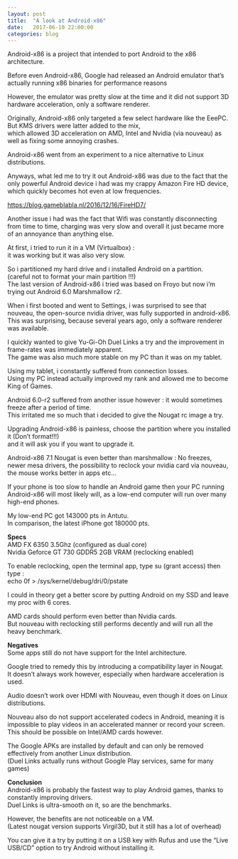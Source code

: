 ```yaml
---
layout: post
title:  "A look at Android-x86"
date:   2017-06-10 22:00:00
categories: blog
---
```

<p>Android-x86 is a project that intended to port Android to the x86 architecture.</p>

<p>Before even Android-x86, Google had released an Android emulator that’s actually running x86 binaries for performance reasons</p>

<p>However, the emulator was pretty slow at the time and it did not support 3D hardware acceleration, only a software renderer.</p>

<p>Originally, Android-x86 only targeted a few select hardware like the EeePC.
<br />
But KMS drivers were latter added to the mix,
<br />
which allowed 3D acceleration on AMD, Intel and Nvidia (via nouveau) as well as fixing some annoying crashes.</p>

<p>Android-x86 went from an experiment to a nice alternative to Linux distributions.</p>

<p>Anyways, what led me to try it out Android-x86 was due to the fact that the only powerful Android device
i had was my crappy Amazon Fire HD device, which quickly becomes hot even at low frequencies.</p>

<p><a href="https://blog.gameblabla.nl/2016/12/16/FireHD7/">https://blog.gameblabla.nl/2016/12/16/FireHD7/</a></p>

<p>Another issue i had was the fact that Wifi was constantly disconnecting from time to time,
charging was very slow and overall it just became more of an annoyance than anything else.</p>

<p>At first, i tried to run it in a VM (Virtualbox) : 
<br />
it was working but it was also very slow.</p>

<p>So i partitioned my hard drive and i installed Android on a partition. 
<br />
(careful not to format your main partition !!!)
<br />
The last version of Android-x86 i tried was based on Froyo but now i’m trying out Android 6.0 Marshmallow r2.</p>

<p>When i first booted and went to Settings,
i was surprised to see that nouveau, the open-source nvidia driver, was fully supported in android-x86.
<br />
This was surprising, because several years ago, only a software renderer was available.</p>

<p>I quickly wanted to give Yu-Gi-Oh Duel Links a try and the improvement in frame-rates was immediately apparent.
<br />
The game was also much more stable on my PC than it was on my tablet.</p>

<p>Using my tablet, i constantly suffered from connection losses.
<br />
Using my PC instead actually improved my rank and allowed me to become King of Games.</p>

<p>Android 6.0-r2 suffered from another issue however : it would sometimes freeze after a period of time.
<br />
This irritated me so much that i decided to give the Nougat rc image a try.</p>

<p>Upgrading Android-x86 is painless, choose the partition where you installed it (Don’t format!!!)
<br />
and it will ask you if you want to upgrade it.</p>

<p>Android-x86 7.1 Nougat is even better than marshmallow : No freezes, newer mesa drivers,
the possibility to reclock your nvidia card via nouveau, the mouse works better in apps etc…</p>

<p>If your phone is too slow to handle an Android game then your PC running Android-x86 will most likely will,
as a low-end computer will run over many high-end phones.</p>

<p>My low-end PC got 143000 pts in Antutu. 
<br />
In comparison, the latest iPhone got 180000 pts.</p>

<p><b>Specs</b>
<br />
AMD FX 6350 3.5Ghz (configured as dual core)
<br />
Nvidia Geforce GT 730 GDDR5 2GB VRAM (reclocking enabled)</p>

<p>To enable reclocking, open the terminal app, type su (grant access) then type :
<br />
echo 0f &gt; /sys/kernel/debug/dri/0/pstate</p>

<p>I could in theory get a better score by putting Android on my SSD and leave my proc with 6 cores.</p>

<p>AMD cards should perform even better than Nvidia cards.
<br />
But nouveau with reclocking still performs decently and will run all the heavy benchmark.</p>

<p><b>Negatives</b>
<br />
Some apps still do not have support for the Intel architecture.</p>

<p>Google tried to remedy this by introducing a compatibility layer in Nougat.
<br />
It doesn’t always work however, especially when hardware acceleration is used.</p>

<p>Audio doesn’t work over HDMI with Nouveau, even though it does on Linux distributions.</p>

<p>Nouveau also do not support accelerated codecs in Android, meaning it is impossible to play videos in an accelerated manner
or record your screen. 
<br />
This should be possible on Intel/AMD cards however.</p>

<p>The Google APKs are installed by default and can only be removed effectively from another Linux distribution.
<br />
(Duel Links actually runs without Google Play services, same for many games)</p>

<p><b>Conclusion</b>
<br />
Android-x86 is probably the fastest way to play Android games, thanks to constantly improving drivers.
<br />
Duel Links is ultra-smooth on it, so are the benchmarks.</p>

<p>However, the benefits are not noticeable on a VM.
<br />
(Latest nougat version supports Virgil3D, but it still has a lot of overhead)</p>

<p>You can give it a try by putting it on a USB key with Rufus and use the “Live USB/CD” option to try Android
without installing it.</p>
